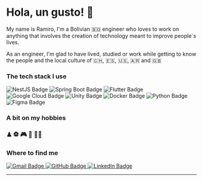 <h1>Hola, un gusto! 👋</h1>

<p>My name is Ramiro, I'm a Bolivian 🇧🇴 engineer who loves to work on anything that involves the creation of technology meant to
improve people`s lives.</p>
<p>As an engineer, I'm glad to have lived, studied or work while getting to know the people and the local culture of 🇨🇭, 🇪🇸, 🇺🇸, 🇦🇷 and 🇬🇧 </p>

<h3>The tech stack I use</h3>
<p>
  <img src="https://img.shields.io/badge/NestJS-E0234E?logo=nestjs&logoColor=fff&style=flat" alt="NestJS Badge">
  <img src="https://img.shields.io/badge/Spring%20Boot-6DB33F?logo=springboot&logoColor=fff&style=flat" alt="Spring Boot Badge">
  <img src="https://img.shields.io/badge/Flutter-02569B?logo=flutter&logoColor=fff&style=flat" alt="Flutter Badge">
  <img src="https://img.shields.io/badge/Google%20Cloud-4285F4?logo=googlecloud&logoColor=fff&style=flat" alt="Google Cloud Badge">
  <img src="https://img.shields.io/badge/Unity-000?logo=unity&logoColor=fff&style=flat" alt="Unity Badge">
<img src="https://img.shields.io/badge/Docker-2496ED?logo=docker&logoColor=fff&style=flat" alt="Docker Badge">

  <img src="https://img.shields.io/badge/Python-3776AB?logo=python&logoColor=fff&style=flat" alt="Python Badge">

  <img src="https://img.shields.io/badge/Figma-F24E1E?logo=figma&logoColor=fff&style=flat" alt="Figma Badge">

</p>

<h3>A bit on my hobbies</h3>
<h3>♟ ⚽ ️🎮 🛌 🧑‍💻</h3>

<h3>Where to find me</h3>
<p>
  <a href="rora.vvaa@gmail.com" target="_blank">
  <img src="https://img.shields.io/badge/Gmail-EA4335?logo=gmail&logoColor=fff&style=flat" alt="Gmail Badge">
  </a> 
<a href="https://github.com/zphoenixz" target="_blank">
<img src="https://img.shields.io/badge/GitHub-181717?logo=github&logoColor=fff&style=flat" alt="GitHub Badge">
</a> 
<a href="https://www.linkedin.com/in/ramiro-valdez/" target="_blank">
<img src="https://img.shields.io/badge/LinkedIn-0A66C2?logo=linkedin&logoColor=fff&style=flat" alt="LinkedIn Badge">
</a> 
</p>


------------
